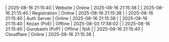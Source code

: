 | 2025-08-16 21:15:40 | Website | Online | 2025-08-16 21:15:38 |
| 2025-08-16 21:15:40 | Registration | Online | 2025-08-16 21:15:38 |
| 2025-08-16 21:15:40 | Auth Server | Online | 2025-08-16 21:15:38 |
| 2025-08-16 21:15:40 | Kezan (PvE) | Offline | 2025-08-03 17:58:02 |
| 2025-08-16 21:15:40 | Gurubashi (PvP) | Offline | N/A |
| 2025-08-16 21:15:40 | Cloudflare | Online | 2025-08-16 21:15:38 |
